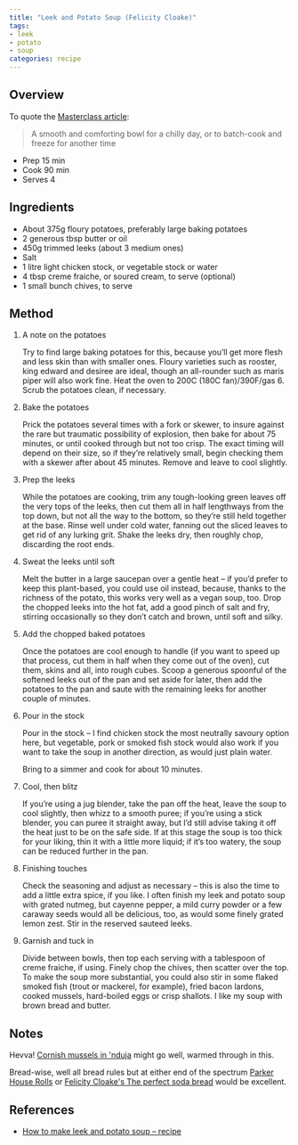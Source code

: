 ```yaml
---
title: "Leek and Potato Soup (Felicity Cloake)"
tags:
- leek
- potato
- soup
categories: recipe
---
```


## Overview
To quote the [Masterclass article](https://www.theguardian.com/food/2024/oct/30/how-to-make-leek-potato-soup-recipe-felicity-cloake): 

> A smooth and comforting bowl for a chilly day, or to batch-cook and freeze for another time

- Prep 15 min
- Cook 90 min
- Serves 4


## Ingredients

- About 375g floury potatoes, preferably large baking potatoes
- 2 generous tbsp butter or oil
- 450g trimmed leeks (about 3 medium ones)
- Salt
- 1 litre light chicken stock, or vegetable stock or water
- 4 tbsp creme fraiche, or soured cream, to serve (optional)
- 1 small bunch chives, to serve


## Method

1. A note on the potatoes

    Try to find large baking potatoes for this, because you’ll get more flesh and less skin than with smaller ones. Floury varieties such as rooster, king edward and desiree are ideal, though an all-rounder such as maris piper will also work fine. Heat the oven to 200C (180C fan)/390F/gas 6. Scrub the potatoes clean, if necessary.

2. Bake the potatoes

    Prick the potatoes several times with a fork or skewer, to insure against the rare but traumatic possibility of explosion, then bake for about 75 minutes, or until cooked through but not too crisp. The exact timing will depend on their size, so if they’re relatively small, begin checking them with a skewer after about 45 minutes. Remove and leave to cool slightly.

3. Prep the leeks

    While the potatoes are cooking, trim any tough-looking green leaves off the very tops of the leeks, then cut them all in half lengthways from the top down, but not all the way to the bottom, so they’re still held together at the base. Rinse well under cold water, fanning out the sliced leaves to get rid of any lurking grit. Shake the leeks dry, then roughly chop, discarding the root ends.

4. Sweat the leeks until soft

    Melt the butter in a large saucepan over a gentle heat – if you’d prefer to keep this plant-based, you could use oil instead, because, thanks to the richness of the potato, this works very well as a vegan soup, too. Drop the chopped leeks into the hot fat, add a good pinch of salt and fry, stirring occasionally so they don’t catch and brown, until soft and silky.

5. Add the chopped baked potatoes

    Once the potatoes are cool enough to handle (if you want to speed up that process, cut them in half when they come out of the oven), cut them, skins and all, into rough cubes. Scoop a generous spoonful of the softened leeks out of the pan and set aside for later, then add the potatoes to the pan and saute with the remaining leeks for another couple of minutes.

6. Pour in the stock

    Pour in the stock – I find chicken stock the most neutrally savoury option here, but vegetable, pork or smoked fish stock would also work if you want to take the soup in another direction, as would just plain water.

    Bring to a simmer and cook for about 10 minutes.

7. Cool, then blitz

    If you’re using a jug blender, take the pan off the heat, leave the soup to cool slightly, then whizz to a smooth puree; if you’re using a stick blender, you can puree it straight away, but I’d still advise taking it off the heat just to be on the safe side. If at this stage the soup is too thick for your liking, thin it with a little more liquid; if it’s too watery, the soup can be reduced further in the pan.

8. Finishing touches

    Check the seasoning and adjust as necessary – this is also the time to add a little extra spice, if you like. I often finish my leek and potato soup with grated nutmeg, but cayenne pepper, a mild curry powder or a few caraway seeds would all be delicious, too, as would some finely grated lemon zest. Stir in the reserved sauteed leeks.

9. Garnish and tuck in

    Divide between bowls, then top each serving with a tablespoon of creme fraiche, if using. Finely chop the chives, then scatter over the top. To make the soup more substantial, you could also stir in some flaked smoked fish (trout or mackerel, for example), fried bacon lardons, cooked mussels, hard-boiled eggs or crisp shallots. I like my soup with brown bread and butter.


## Notes

Hevva! [Cornish mussels in 'nduja](https://www.thetinnedfishmarket.com/products/cornish-mussels-in-nduja) might go well, warmed through in this.

Bread-wise, well all bread rules but at either end of the spectrum [Parker House Rolls](https://www.kingarthurbaking.com/recipes/parker-house-rolls-recipe) or [Felicity Cloake's The perfect soda bread](https://wmcdonald404.co.uk/recipes/2024-10-20-soda-bread-perfect.html) would be excellent.

## References
- [How to make leek and potato soup – recipe](https://www.theguardian.com/food/2024/oct/30/how-to-make-leek-potato-soup-recipe-felicity-cloake)

